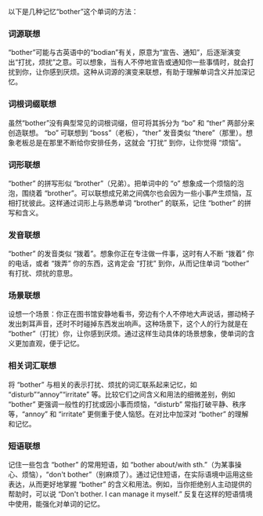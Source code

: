以下是几种记忆“bother”这个单词的方法：

### 词源联想
“bother”可能与古英语中的“bodian”有关，原意为“宣告、通知”，后逐渐演变出“打扰，烦扰”之意。可以想象，当有人不停地宣告或通知你一些事情时，就会打扰到你，让你感到厌烦。这种从词源的演变来联想，有助于理解单词含义并加深记忆。 

### 词根词缀联想
虽然“bother”没有典型常见的词根词缀，但可将其拆分为 “bo” 和 “ther” 两部分来创造联想。 “bo” 可联想到 “boss”（老板），“ther” 发音类似 “there”（那里）。想象老板总是在那里不断给你安排任务，这就会 “打扰” 到你，让你觉得 “烦恼”。 

### 词形联想
“bother” 的拼写形似 “brother”（兄弟）。把单词中的 “o” 想象成一个烦恼的泡泡，围绕着 “brother”。可以联想成兄弟之间偶尔也会因为一些小事产生烦恼，互相打扰彼此。这样通过词形上与熟悉单词 “brother” 的联系，记住 “bother” 的拼写和含义。 

### 发音联想
“bother” 的发音类似 “拨着”。想象你正在专注做一件事，这时有人不断 “拨着” 你的电话，或者 “拨弄” 你的东西，这肯定会 “打扰” 到你，从而记住单词 “bother” 有打扰、烦扰的意思。 

### 场景联想
设想一个场景：你正在图书馆安静地看书，旁边有个人不停地大声说话，挪动椅子发出刺耳声音，还时不时碰掉东西发出响声。这种场景下，这个人的行为就是在 “bother”（打扰）你，让你感到厌烦。通过这样生动具体的场景想象，使单词的含义更加直观，便于记忆。 

### 相关词汇联想
将 “bother” 与相关的表示打扰、烦扰的词汇联系起来记忆，如 “disturb”“annoy”“irritate” 等。比较它们之间含义和用法的细微差别，例如 “bother” 更强调一般性的打扰或因小事而烦恼，“disturb” 常指打破平静、秩序等，“annoy” 和 “irritate” 更侧重于使人恼怒。在对比中加深对 “bother” 的理解和记忆。 

### 短语联想
记住一些包含 “bother” 的常用短语，如 “bother about/with sth.”（为某事操心、烦恼），“don't bother”（别麻烦了）。通过记住短语，在实际语境中运用这些表达，从而更好地掌握 “bother” 的含义和用法。例如，当你拒绝别人主动提供的帮助时，可以说 “Don't bother. I can manage it myself.” 反复在这样的短语情境中使用，能强化对单词的记忆。 